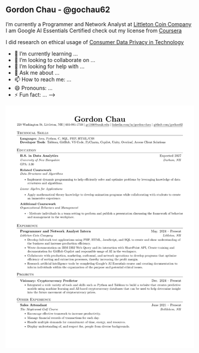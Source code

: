 ## Gordon Chau - @gochau62

I’m currently a Programmer and Network Analyst at [Littleton Coin Company](https://www.littletoncoin.com/shop)
I am Google AI Essentials Certified check out my license from [Coursera](Coursera.pdf)

I did research on ethical usage of [Consumer Data Privacy in Technology](consumer_data_privacy.pdf)

- 🌱 I’m currently learning ...
- 👯 I’m looking to collaborate on ...
- 🤔 I’m looking for help with ...
- 💬 Ask me about ...
- 📫 How to reach me: ...
- 😄 Pronouns: ...
- ⚡ Fun fact: ...
-->

![resume.png](resume.png)

